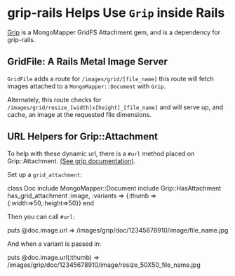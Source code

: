 grip-rails Helps Use `Grip` inside Rails
===

[Grip](http://github.com/twoism/grip) is a MongoMapper GridFS Attachment gem, and is a dependency for grip-rails.

GridFile: A Rails Metal Image Server
---

`GridFile` adds a route for `/images/grid/[file_name]` this route will fetch images attached to a `MongoMapper::Document` with `Grip`.


Alternately, this route checks for `/images/grid/resize_[width]x[height]_[file_name]` and will serve up, and cache, an image at the requested file dimensions.

URL Helpers for Grip::Attachment
---

To help with these dynamic url, there is a `#url` method placed on Grip::Attachment. [(See grip documentation)](http://github.com/twoism/grip). 

Set up a `grid_attachment`:

  class Doc
    include MongoMapper::Document
    include Grip::HasAttachment
    has_grid_attachment :image, :variants => {:thumb => {:width=>50,:height=>50}}
  end

Then you can call `#url`:

  puts @doc.image.url 
  => /images/grip/doc/12345678910/image/file_name.jpg

And when a variant is passed in:

  puts @doc.image.url(:thumb) 
  => /images/grip/doc/12345678910/image/resize_50X50_file_name.jpg
